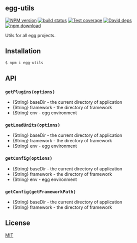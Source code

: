 egg-utils
---------------

[![NPM version][npm-image]][npm-url]
[![build status][travis-image]][travis-url]
[![Test coverage][codecov-image]][codecov-url]
[![David deps][david-image]][david-url]
[![npm download][download-image]][download-url]

[npm-image]: https://img.shields.io/npm/v/egg-utils.svg?style=flat-square
[npm-url]: https://npmjs.org/package/egg-utils
[travis-image]: https://img.shields.io/travis/eggjs/egg-utils.svg?style=flat-square
[travis-url]: https://travis-ci.org/eggjs/egg-utils
[codecov-image]: https://codecov.io/github/eggjs/egg-utils/coverage.svg?branch=master
[codecov-url]: https://codecov.io/github/eggjs/egg-utils?branch=master
[david-image]: https://img.shields.io/david/eggjs/egg-utils.svg?style=flat-square
[david-url]: https://david-dm.org/eggjs/egg-utils
[download-image]: https://img.shields.io/npm/dm/egg-utils.svg?style=flat-square
[download-url]: https://npmjs.org/package/egg-utils

Utils for all egg projects.

## Installation

```bash
$ npm i egg-utils
```

## API

### `getPlugins(options)`

- {String} baseDir - the current directory of application
- {String} framework - the directory of framework
- {String} env - egg environment

### `getLoadUnits(options)`

- {String} baseDir - the current directory of application
- {String} framework - the directory of framework
- {String} env - egg environment

### `getConfig(options)`

- {String} baseDir - the current directory of application
- {String} framework - the directory of framework
- {String} env - egg environment

### `getConfig(getFrameworkPath)`

- {String} baseDir - the current directory of application
- {String} framework - the directory of framework

## License

[MIT](LICENSE)
